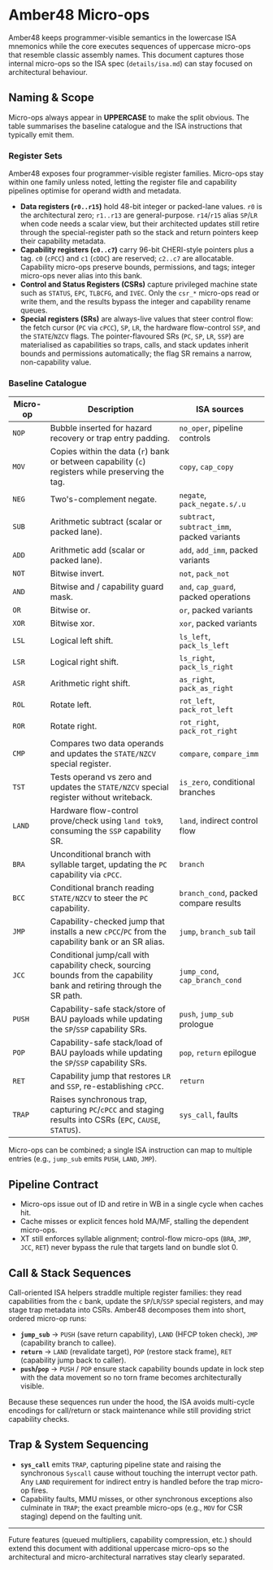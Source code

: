 # Amber48 Micro-ops

Amber48 keeps programmer-visible semantics in the lowercase ISA mnemonics while
the core executes sequences of uppercase micro-ops that resemble classic
assembly names. This document captures those internal micro-ops so the ISA spec
(`details/isa.md`) can stay focused on architectural behaviour.

## Naming & Scope

Micro-ops always appear in **UPPERCASE** to make the split obvious. The table
summarises the baseline catalogue and the ISA instructions that typically emit
them.

### Register Sets

Amber48 exposes four programmer-visible register families. Micro-ops stay within
one family unless noted, letting the register file and capability pipelines
optimise for operand width and metadata.

- **Data registers (`r0..r15`)** hold 48-bit integer or packed-lane values.
  `r0` is the architectural zero; `r1..r13` are general-purpose. `r14`/`r15`
  alias `SP`/`LR` when code needs a scalar view, but their architected updates
  still retire through the special-register path so the stack and return
  pointers keep their capability metadata.
- **Capability registers (`c0..c7`)** carry 96-bit CHERI-style pointers plus a
  tag. `c0` (`cPCC`) and `c1` (`cDDC`) are reserved; `c2..c7` are allocatable.
  Capability micro-ops preserve bounds, permissions, and tags; integer micro-ops
  never alias into this bank.
- **Control and Status Registers (CSRs)** capture privileged machine state such
  as `STATUS`, `EPC`, `TLBCFG`, and `IVEC`. Only the `csr_*` micro-ops read or
  write them, and the results bypass the integer and capability rename queues.
- **Special registers (SRs)** are always-live values that steer control flow:
  the fetch cursor (`PC` via `cPCC`), `SP`, `LR`, the hardware flow-control
  `SSP`, and the `STATE`/`NZCV` flags. The pointer-flavoured SRs (`PC`, `SP`,
  `LR`, `SSP`) are materialised as capabilities so traps, calls, and stack
  updates inherit bounds and permissions automatically; the flag SR remains a
  narrow, non-capability value.

### Baseline Catalogue

| Micro-op | Description | ISA sources |
|----------|-------------|-------------|
| `NOP` | Bubble inserted for hazard recovery or trap entry padding. | `no_oper`, pipeline controls |
| `MOV` | Copies within the data (`r`) bank or between capability (`c`) registers while preserving the tag. | `copy`, `cap_copy` |
| `NEG` | Two's-complement negate. | `negate`, `pack_negate.s/.u` |
| `SUB` | Arithmetic subtract (scalar or packed lane). | `subtract`, `subtract_imm`, packed variants |
| `ADD` | Arithmetic add (scalar or packed lane). | `add`, `add_imm`, packed variants |
| `NOT` | Bitwise invert. | `not`, `pack_not` |
| `AND` | Bitwise and / capability guard mask. | `and`, `cap_guard`, packed operations |
| `OR` | Bitwise or. | `or`, packed variants |
| `XOR` | Bitwise xor. | `xor`, packed variants |
| `LSL` | Logical left shift. | `ls_left`, `pack_ls_left` |
| `LSR` | Logical right shift. | `ls_right`, `pack_ls_right` |
| `ASR` | Arithmetic right shift. | `as_right`, `pack_as_right` |
| `ROL` | Rotate left. | `rot_left`, `pack_rot_left` |
| `ROR` | Rotate right. | `rot_right`, `pack_rot_right` |
| `CMP` | Compares two data operands and updates the `STATE/NZCV` special register. | `compare`, `compare_imm` |
| `TST` | Tests operand vs zero and updates the `STATE/NZCV` special register without writeback. | `is_zero`, conditional branches |
| `LAND` | Hardware flow-control prove/check using `land tok9`, consuming the `SSP` capability SR. | `land`, indirect control flow |
| `BRA` | Unconditional branch with syllable target, updating the `PC` capability via `cPCC`. | `branch` |
| `BCC` | Conditional branch reading `STATE/NZCV` to steer the `PC` capability. | `branch_cond`, packed compare results |
| `JMP` | Capability-checked jump that installs a new `cPCC`/`PC` from the capability bank or an SR alias. | `jump`, `branch_sub` tail |
| `JCC` | Conditional jump/call with capability check, sourcing bounds from the capability bank and retiring through the SR path. | `jump_cond`, `cap_branch_cond` |
| `PUSH` | Capability-safe stack/store of BAU payloads while updating the `SP`/`SSP` capability SRs. | `push`, `jump_sub` prologue |
| `POP` | Capability-safe stack/load of BAU payloads while updating the `SP`/`SSP` capability SRs. | `pop`, `return` epilogue |
| `RET` | Capability jump that restores `LR` and `SSP`, re-establishing `cPCC`. | `return` |
| `TRAP` | Raises synchronous trap, capturing `PC`/`cPCC` and staging results into CSRs (`EPC`, `CAUSE`, `STATUS`). | `sys_call`, faults |

Micro-ops can be combined; a single ISA instruction can map to multiple entries
(e.g., `jump_sub` emits `PUSH`, `LAND`, `JMP`).

## Pipeline Contract

* Micro-ops issue out of ID and retire in WB in a single cycle when caches hit.
* Cache misses or explicit fences hold MA/MF, stalling the dependent micro-ops.
* XT still enforces syllable alignment; control-flow micro-ops (`BRA`, `JMP`,
  `JCC`, `RET`) never bypass the rule that targets land on bundle slot 0.

## Call & Stack Sequences

Call-oriented ISA helpers straddle multiple register families: they read
capabilities from the `c` bank, update the `SP`/`LR`/`SSP` special registers,
and may stage trap metadata into CSRs. Amber48 decomposes them into short,
ordered micro-op runs:

* **`jump_sub`** → `PUSH` (save return capability), `LAND` (HFCP token check),
  `JMP` (capability branch to callee).
* **`return`** → `LAND` (revalidate target), `POP` (restore stack frame), `RET`
  (capability jump back to caller).
* **`push`/`pop`** → `PUSH` / `POP` ensure stack capability bounds update in lock
  step with the data movement so no torn frame becomes architecturally visible.

Because these sequences run under the hood, the ISA avoids multi-cycle encodings
for call/return or stack maintenance while still providing strict capability
checks.

## Trap & System Sequencing

* **`sys_call`** emits `TRAP`, capturing pipeline state and raising the synchronous
  `Syscall` cause without touching the interrupt vector path. Any `LAND`
  requirement for indirect entry is handled before the trap micro-op fires.
* Capability faults, MMU misses, or other synchronous exceptions also culminate
  in `TRAP`; the exact preamble micro-ops (e.g., `MOV` for CSR staging) depend on
  the faulting unit.

---

Future features (queued multipliers, capability compression, etc.) should extend
this document with additional uppercase micro-ops so the architectural and
micro-architectural narratives stay clearly separated.
